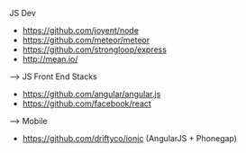JS Dev

 - https://github.com/joyent/node
 - https://github.com/meteor/meteor
 - https://github.com/strongloop/express
 - http://mean.io/


—> JS Front End Stacks
 - https://github.com/angular/angular.js 
 - https://github.com/facebook/react 


—> Mobile
 - https://github.com/driftyco/ionic (AngularJS + Phonegap)


